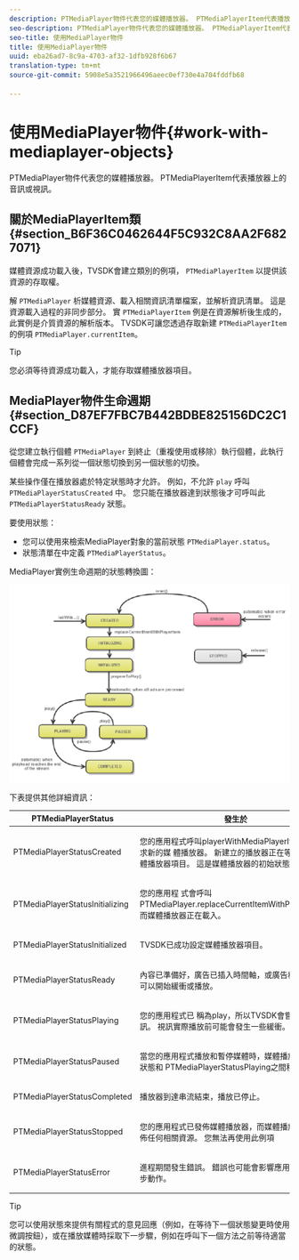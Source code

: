 ```yaml
---
description: PTMediaPlayer物件代表您的媒體播放器。 PTMediaPlayerItem代表播放器上的音訊或視訊。
seo-description: PTMediaPlayer物件代表您的媒體播放器。 PTMediaPlayerItem代表播放器上的音訊或視訊。
seo-title: 使用MediaPlayer物件
title: 使用MediaPlayer物件
uuid: eba26ad7-8c9a-4703-af32-1dfb928f6b67
translation-type: tm+mt
source-git-commit: 5908e5a3521966496aeec0ef730e4a704fddfb68

---
```



# 使用MediaPlayer物件{#work-with-mediaplayer-objects}

PTMediaPlayer物件代表您的媒體播放器。 PTMediaPlayerItem代表播放器上的音訊或視訊。

## 關於MediaPlayerItem類 {#section_B6F36C0462644F5C932C8AA2F6827071}

媒體資源成功載入後，TVSDK會建立類別的例項， `PTMediaPlayerItem` 以提供該資源的存取權。

解 `PTMediaPlayer` 析媒體資源、載入相關資訊清單檔案，並解析資訊清單。 這是資源載入過程的非同步部分。 實 `PTMediaPlayerItem` 例是在資源解析後生成的，此實例是介質資源的解析版本。 TVSDK可讓您透過存取新建 `PTMediaPlayerItem` 的例項 `PTMediaPlayer.currentItem`。

>[!TIP]
>
>您必須等待資源成功載入，才能存取媒體播放器項目。

## MediaPlayer物件生命週期 {#section_D87EF7FBC7B442BDBE825156DC2C1CCF}

從您建立執行個體 `PTMediaPlayer` 到終止（重複使用或移除）執行個體，此執行個體會完成一系列從一個狀態切換到另一個狀態的切換。

某些操作僅在播放器處於特定狀態時才允許。 例如，不允許 `play` 呼叫 `PTMediaPlayerStatusCreated` 中。 您只能在播放器達到狀態後才可呼叫此 `PTMediaPlayerStatusReady` 狀態。

要使用狀態：

* 您可以使用來檢索MediaPlayer對象的當前狀態 `PTMediaPlayer.status`。
* 狀態清單在中定義 `PTMediaPlayerStatus`。

MediaPlayer實例生命週期的狀態轉換圖：
<!--<a id="fig_1C55DE3F186F4B36AFFDCDE90379534C"></a>-->

![](assets/player-state-transitions-diagram-ios2_web.png)

下表提供其他詳細資訊：

<table id="table_426F0093E4214EA88CD72A7796B58DFD"> 
 <thead> 
  <tr> 
   <th colname="col1" class="entry"> PTMediaPlayerStatus </th> 
   <th colname="col2" class="entry"> 發生於 </th> 
  </tr> 
 </thead>
 <tbody> 
  <tr> 
   <td colname="col1"> <p><span class="codeph"> PTMediaPlayerStatusCreated</span> </p> </td> 
   <td colname="col2"> <p>您的應用程式呼叫playerWithMediaPlayerItem，以要求新的媒 <span class="codeph"> 體播放器</span>。 新建立的播放器正在等候您指定媒體播放器項目。 這是媒體播放器的初始狀態。 </p> </td> 
  </tr> 
  <tr> 
   <td colname="col1"> <p> <span class="codeph"> PTMediaPlayerStatusInitializing</span> </p> </td> 
   <td colname="col2"> <p>您的應用程 <span class="codeph"> 式會呼叫PTMediaPlayer.replaceCurrentItemWithPlayerItem</span>，而媒體播放器正在載入。 </p> </td> 
  </tr> 
  <tr> 
   <td colname="col1"> <p><span class="codeph"> PTMediaPlayerStatusInitialized</span> </p> </td> 
   <td colname="col2"> <p>TVSDK已成功設定媒體播放器項目。 </p> </td> 
  </tr> 
  <tr> 
   <td colname="col1"> <p> <span class="codeph"> PTMediaPlayerStatusReady</span> </p> </td> 
   <td colname="col2"> <p>內容已準備好，廣告已插入時間軸，或廣告程式失敗。 可以開始緩衝或播放。 </p> </td> 
  </tr> 
  <tr> 
   <td colname="col1"> <p><span class="codeph"> PTMediaPlayerStatusPlaying</span> </p> </td> 
   <td colname="col2"> <p>您的應用程式已 <span class="codeph"> 稱為play</span>，所以TVSDK會嘗試播放視訊。 視訊實際播放前可能會發生一些緩衝。 </p> </td> 
  </tr> 
  <tr> 
   <td colname="col1"> <p><span class="codeph"> PTMediaPlayerStatusPaused</span> </p> </td> 
   <td colname="col2"> <p>當您的應用程式播放和暫停媒體時，媒體播放器會在此狀態和 <span class="codeph"> PTMediaPlayerStatusPlaying之間移動</span>。 </p> </td> 
  </tr> 
  <tr> 
   <td colname="col1"> <p><span class="codeph"> PTMediaPlayerStatusCompleted</span> </p> </td> 
   <td colname="col2"> <p>播放器到達串流結束，播放已停止。 </p> </td> 
  </tr> 
  <tr> 
   <td colname="col1"> <p><span class="codeph"> PTMediaPlayerStatusStopped</span> </p> </td> 
   <td colname="col2"> <p>您的應用程式已發佈媒體播放器，而媒體播放器也會發佈任何相關資源。 您無法再使用此例項 </p> </td> 
  </tr> 
  <tr> 
   <td colname="col1"> <p><span class="codeph"> PTMediaPlayerStatusError</span> </p> </td> 
   <td colname="col2"> <p>進程期間發生錯誤。 錯誤也可能會影響應用程式的下一步動作。 </p> </td> 
  </tr> 
 </tbody> 
</table>

>[!TIP]
>
>您可以使用狀態來提供有關程式的意見回應（例如，在等待下一個狀態變更時使用微調按鈕），或在播放媒體時採取下一步驟，例如在呼叫下一個方法之前等待適當的狀態。

